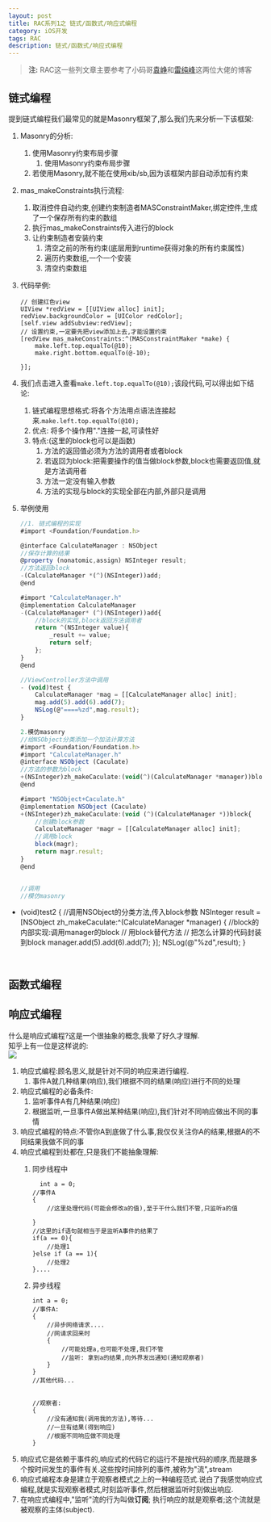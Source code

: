 ```yaml
---
layout: post
title: RAC系列1之 链式/函数式/响应式编程
category: iOS开发
tags: RAC
description: 链式/函数式/响应式编程
---
```

> **注:** RAC这一些列文章主要参考了小码哥[袁峥](http://www.jianshu.com/p/87ef6720a096)和[雷纯峰](http://blog.leichunfeng.com/blog/2016/02/27/mvvm-with-reactivecocoa/)这两位大佬的博客

## 链式编程
提到链式编程我们最常见的就是Masonry框架了,那么我们先来分析一下该框架:     

1. Masonry的分析:
    1. 使用Masonry约束布局步骤
        1. 使用Masonry约束布局步骤 
    2. 若使用Masonry,就不能在使用xib/sb,因为该框架内部自动添加有约束   
2. mas_makeConstraints执行流程:
    1. 取消控件自动约束,创建约束制造者MASConstraintMaker,绑定控件,生成了一个保存所有约束的数组
    2. 执行mas_makeConstraints传入进行的block
    3. 让约束制造者安装约束
        1. 清空之前的所有约束(底层用到runtime获得对象的所有约束属性) 
        2. 遍历约束数组,一个一个安装
        3. 清空约束数组
3. 代码举例:
    
    ```
    // 创建红色view
    UIView *redView = [[UIView alloc] init];
    redView.backgroundColor = [UIColor redColor];
    [self.view addSubview:redView];
    // 设置约束,一定要先把view添加上去,才能设置约束
    [redView mas_makeConstraints:^(MASConstraintMaker *make) {
        make.left.top.equalTo(@10);
        make.right.bottom.equalTo(@-10);
        
    }];
    ``` 
4. 我们点击进入查看`make.left.top.equalTo(@10);`该段代码,可以得出如下结论:
    1. 链式编程思想格式:将各个方法用点语法连接起来.`make.left.top.equalTo(@10);`  
    2. 优点: 将多个操作用"."连接一起,可读性好
    3. 特点:(这里的block也可以是函数)
        1. 方法的返回值必须为方法的调用者或者block
        2. 若返回为block:把需要操作的值当做block参数,block也需要返回值,就是方法调用者
        3. 方法一定没有输入参数
        4. 方法的实现与block的实现全部在内部,外部只是调用
5. 举例使用
    
    ```javascript
    //1. 链式编程的实现
    #import <Foundation/Foundation.h>

    @interface CalculateManager : NSObject
    //保存计算的结果
    @property (nonatomic,assign) NSInteger result;
    //方法返回block
    -(CalculateManager *(^)(NSInteger))add;
    @end
    
    #import "CalculateManager.h"
    @implementation CalculateManager
    -(CalculateManager* (^)(NSInteger))add{
        //block的实现,block返回方法调用者
        return ^(NSInteger value){
            _result += value;
            return self;
        };
    }
    @end
    
    //ViewController方法中调用
    - (void)test {
        CalculateManager *mag = [[CalculateManager alloc] init];
        mag.add(5).add(6).add(7);
        NSLog(@"====%zd",mag.result);
    }
    
    2.模仿masonry
    //给NSObject分类添加一个加法计算方法
    #import <Foundation/Foundation.h>
    #import "CalculateManager.h"
    @interface NSObject (Caculate)
    //方法的参数为block
    +(NSInteger)zh_makeCaculate:(void(^)(CalculateManager *manager))block;
    @end
    
    #import "NSObject+Caculate.h"
    @implementation NSObject (Caculate)
    +(NSInteger)zh_makeCaculate:(void (^)(CalculateManager *))block{
        //创建block参数
        CalculateManager *magr = [[CalculateManager alloc] init];
        //调用block
        block(magr);
        return magr.result;
    }
    @end
    
    
    //调用
    //模仿masonry
- (void)test2 {
    //调用NSObject的分类方法,传入block参数
    NSInteger result = [NSObject zh_makeCaculate:^(CalculateManager *manager) {
        //block的内部实现:调用manager的block
        // 用block替代方法
        // 把怎么计算的代码封装到block
    manager.add(5).add(6).add(7);
        }];
        NSLog(@"%zd",result);
}

    ```
         
## 函数式编程
## 响应式编程
什么是响应式编程?这是一个很抽象的概念,我晕了好久才理解.   
知乎上有一位是这样说的:    
 ![](https://raw.githubusercontent.com/zhoghua123/imgsBed/master/响应式1.jpeg)     

1. 响应式编程:顾名思义,就是针对不同的响应来进行编程.
    1. 事件A就几种结果(响应),我们根据不同的结果(响应)进行不同的处理 
2. 响应式编程的必备条件:
    1. 监听事件A有几种结果(响应)
    2. 根据监听,一旦事件A做出某种结果(响应),我们针对不同响应做出不同的事情
3. 响应式编程的特点:不管你A到底做了什么事,我仅仅关注你A的结果,根据A的不同结果我做不同的事
4. 响应式编程到处都在,只是我们不能抽象理解:
    1. 同步线程中
        ```
          int a = 0;
        //事件A
        {
            //这里处理代码(可能会修改a的值),至于干什么我们不管,只监听a的值
            
        }
        //这里的if语句就相当于是监听A事件的结果了
        if(a == 0){
            //处理1
        }else if (a == 1){
            //处理2
        }....
        ```
    2. 异步线程
        
        ```
        int a = 0;
        //事件A:
        {
            //异步网络请求....
            //网请求回来时
            {
                //可能处理a,也可能不处理,我们不管
                //监听: 拿到a的结果,向外界发出通知(通知观察者)
            }
        }
        //其他代码...
        
        
        //观察者:
        {
            //没有通知我(调用我的方法),等待...
            //一旦有结果(得到响应)
            //根据不同响应做不同处理
        }
        ```
5. 响应式它是依赖于事件的,响应式的代码它的运行不是按代码的顺序,而是跟多个按时间发生的事件有关.这些按时间排列的事件,被称为"流",stream
6. 响应式编程本身是建立于观察者模式之上的一种编程范式.说白了我感觉响应式编程,就是实现观察者模式,时刻监听事件,然后根据监听时刻做出响应.
7. 在响应式编程中,"监听"流的行为叫做**订阅**; 执行响应的就是观察者;这个流就是被观察的主体(subject).


